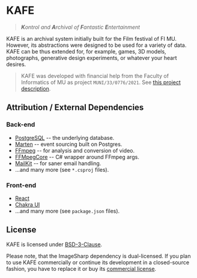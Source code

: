 # KAFE

> _**K**ontrol and **A**rchival of **F**antastic **E**ntertainment_

KAFE is an archival system initially built for the Film festival of FI MU.
However, its abstractions were designed to be used for a variety of data.
KAFE can be thus extended for, for example, games, 3D models, photographs, generative design experiments, or whatever your heart desires.

> KAFE was developed with financial help from the Faculty of Informatics of MU as project `MUNI/33/0776/2021`. See [this project description](https://www.muni.cz/en/research/projects/67938).

## Attribution / External Dependencies

### Back-end

- [PostgreSQL](https://www.postgresql.org/) -- the underlying database.
- [Marten](https://martendb.io/) -- event sourcing built on Postgres.
- [FFmpeg](https://ffmpeg.org/) -- for analysis and conversion of video.
- [FFMpegCore](https://github.com/rosenbjerg/FFMpegCore) -- C# wrapper around FFmpeg args.
- [MailKit](https://github.com/jstedfast/MailKit/) -- for saner email handling.
- ...and many more (see `*.csproj` files).

### Front-end

- [React](https://react.dev/)
- [Chakra UI](https://chakra-ui.com/)
- ...and many more (see `package.json` files).

## License

KAFE is licensed under [BSD-3-Clause](./LICENSE).

Please note, that the ImageSharp dependency is dual-licensed. If you plan to use KAFE commercially or continue its development in a closed-source fashion, you have to replace it or buy its [commercial license](https://sixlabors.com/pricing/).
